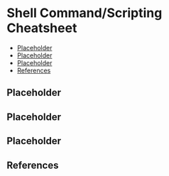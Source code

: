 # Shell Command/Scripting Cheatsheet
* [Placeholder](#placeholder)
* [Placeholder](#placeholder-2)
* [Placeholder](#placeholder-3)
* [References](#references)

## Placeholder
   
   
   
   
   
   

   
   
   
   
   
   
   
   
   
   
   
   
## Placeholder
   
   
   
   
   
   
   
   
   
   
   
   
   
   
   
   
   
   
   
   
## Placeholder
   
   
   
   
   
   
   
   
   
   
   
   
   
   
## References

